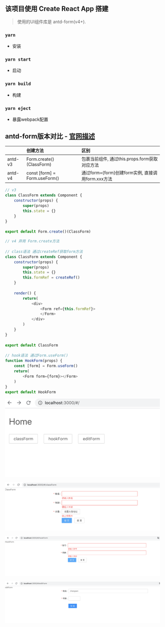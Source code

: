 ## 该项目使用 Create React App 搭建

> 使用的UI组件库是 antd-form(v4+).

### `yarn`
* 安装

### `yarn start`
* 启动

### `yarn build`
* 构建

### `yarn eject`
* 暴露webpack配置

## antd-form版本对比 - [官网描述](https://ant.design/docs/react/migration-v4-cn)
|       | 创建方法 |   区别   |
| :---- | :---- | :---- |
| antd-v3    |  Form.create()(ClassForm) | 包裹当前组件, 通过this.props.form获取对应方法 |
| antd-v4    |  const [form] = Form.useForm() | 通过form={form}创建form实例, 直接调用form.xxx方法 |


```javascript
// v3
class ClassForm extends Component {
    constructor(props) {
        super(props)
        this.state = {}
    }
}

export default Form.create()(ClassForm)

```

```javascript
// v4 弃用 Form.create方法

// class语法 通过createRef获取form方法
class ClassForm extends Component {
    constructor(props) {
        super(props)
        this.state = {}
        this.formRef = createRef()
    }

    render() {
        return(
            <div>
                <Form ref={this.formRef}>
                </Form>
            </div>
        )
    }
}

export default ClassForm

// hook语法 通过Form.useForm()
function HookForm(props) {
    const [form] = Form.useForm()
    return(
        <Form form={form}></Form>
    )
}
export default HookForm
```
<!-- https://github.com/你的用户名/你的repository仓库名/raw/分支名master/刚你新建的图片文件夹名称/***.png -->
![Home](https://github.com/itzhaolin/react-antd-form/blob/master/assets/1.png)

![ClassForm](https://github.com/itzhaolin/react-antd-form/blob/master/assets/2.png)

![HookForm](https://github.com/itzhaolin/react-antd-form/blob/master/assets/3.png)

![EditForm](https://github.com/itzhaolin/react-antd-form/blob/master/assets/4.png)